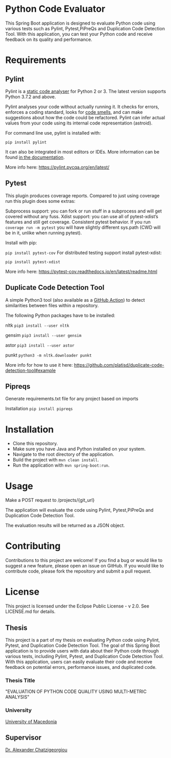 # Python Code Evaluator
This Spring Boot application is designed to evaluate Python code using various tests such as Pylint, Pytest,PiPreQs and Duplication Code Detection Tool. With this application, you can test your Python code and receive feedback on its quality and performance.

# Requirements
## Pylint 

Pylint is a [static code analyser](https://en.wikipedia.org/wiki/Static_code_analysis) for Python 2 or 3. The latest version supports Python 3.7.2 and above.

Pylint analyses your code without actually running it. It checks for errors, enforces a coding standard, looks for [code smells](https://martinfowler.com/bliki/CodeSmell.html), and can make suggestions about how the code could be refactored. Pylint can infer actual values from your code using its internal code representation (astroid).

For command line use, pylint is installed with:

`pip install pylint`

It can also be integrated in most editors or IDEs. More information can be found [in the documentation](https://pylint.pycqa.org/en/latest/user_guide/installation/index.html).

More info here: https://pylint.pycqa.org/en/latest/

## Pytest

This plugin produces coverage reports. Compared to just using coverage run this plugin does some extras:

Subprocess support: you can fork or run stuff in a subprocess and will get covered without any fuss.
Xdist support: you can use all of pytest-xdist’s features and still get coverage.
Consistent pytest behavior. If you run `coverage run -m pytest` you will have slightly different sys.path (CWD will be in it, unlike when running pytest).

Install with pip:

`pip install pytest-cov`
For distributed testing support install pytest-xdist:

`pip install pytest-xdist`

More info here: https://pytest-cov.readthedocs.io/en/latest/readme.html

## Duplicate Code Detection Tool

A simple Python3 tool (also available as a [GitHub Action](https://github.com/platisd/duplicate-code-detection-tool#github-action)) to detect similarities between files within a repository.

The following Python packages have to be installed:

nltk
`pip3 install --user nltk`

gensim
`pip3 install --user gensim`

astor
`pip3 install --user astor`

punkt
`python3 -m nltk.downloader punkt`

More info for how to use it here: https://github.com/platisd/duplicate-code-detection-tool#example

## Pipreqs
Generate requirements.txt file for any project based on imports

Installation
`pip install pipreqs`

# Installation
+ Clone this repository.
+ Make sure you have Java and Python installed on your system.
+ Navigate to the root directory of the application.
+ Build the project with `mvn clean install`.
+ Run the application with `mvn spring-boot:run`.

# Usage
Make a POST request to /projects/{git_url}

The application will evaluate the code using Pylint, Pytest,PiPreQs and Duplication Code Detection Tool.

The evaluation results will be returned as a JSON object.

# Contributing
Contributions to this project are welcome! If you find a bug or would like to suggest a new feature, please open an issue on GitHub. If you would like to contribute code, please fork the repository and submit a pull request.

# License
This project is licensed under the Eclipse Public License - v 2.0. See LICENSE.md for details.

## Thesis

This project is a part of my thesis on evaluating Python code using Pylint, Pytest, and Duplication Code Detection Tool. The goal of this Spring Boot application is to provide users with data about their Python code through various tests, including Pylint, Pytest, and Duplication Code Detection Tool. With this application, users can easily evaluate their code and receive feedback on potential errors, performance issues, and duplicated code.

### Thesis Title
"EVALUATION OF PYTHON CODE QUALITY USING MULTI-METRIC ANALYSIS"

### University
[University of Macedonia](www.uom.gr)

## Supervisor
[Dr. Alexander Chatzigeorgiou](https://gr.linkedin.com/in/alexanderchatzigeorgiou)
